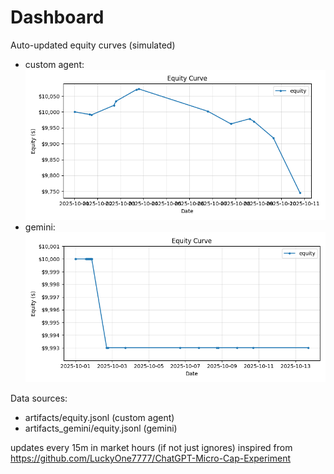 # Dashboard

Auto-updated equity curves (simulated)

- custom agent: ![Equity Curve](artifacts/equity.png?v=30ee2bf)
- gemini: ![Equity Curve (Gemini)](artifacts_gemini/equity.png?v=30ee2bf)

Data sources:
- artifacts/equity.jsonl (custom agent)
- artifacts_gemini/equity.jsonl (gemini)

updates every 15m in market hours (if not just ignores)
inspired from https://github.com/LuckyOne7777/ChatGPT-Micro-Cap-Experiment